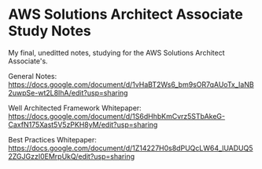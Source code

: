 # AWS Solutions Architect Associate Study Notes
My final, uneditted notes, studying for the AWS Solutions Architect Associate's. 

General Notes: https://docs.google.com/document/d/1vHaBT2Ws6_bm9sOR7qAUoTx_IaNB2uwpSe-wt2L8IhA/edit?usp=sharing

Well Architected Framework Whitepaper: https://docs.google.com/document/d/1S6dHhbKmCvrz5STbAkeG-CaxfN175Xast5V5zPKH8yM/edit?usp=sharing

Best Practices Whitepaper: https://docs.google.com/document/d/1Z14227H0s8dPUQcLW64_lUADUQ52ZGJGzzI0EMrpUkQ/edit?usp=sharing
